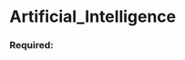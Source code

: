 # Artificial_Intelligence

### Required:
[Instalar scikit-learn]:https://scikit-learn.org/stable/install.html
